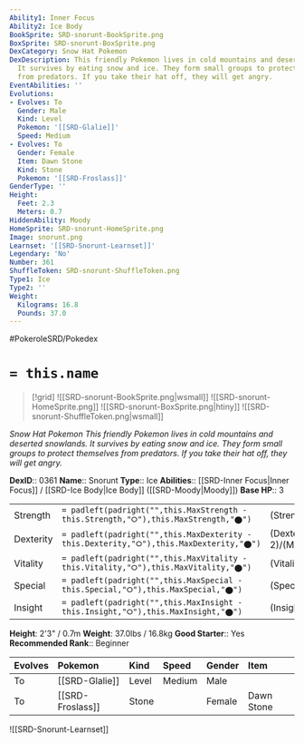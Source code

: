 ```yaml
---
Ability1: Inner Focus
Ability2: Ice Body
BookSprite: SRD-snorunt-BookSprite.png
BoxSprite: SRD-snorunt-BoxSprite.png
DexCategory: Snow Hat Pokemon
DexDescription: This friendly Pokemon lives in cold mountains and deserted snowlands.
  It survives by eating snow and ice. They form small groups to protect themselves
  from predators. If you take their hat off, they will get angry.
EventAbilities: ''
Evolutions:
- Evolves: To
  Gender: Male
  Kind: Level
  Pokemon: '[[SRD-Glalie]]'
  Speed: Medium
- Evolves: To
  Gender: Female
  Item: Dawn Stone
  Kind: Stone
  Pokemon: '[[SRD-Froslass]]'
GenderType: ''
Height:
  Feet: 2.3
  Meters: 0.7
HiddenAbility: Moody
HomeSprite: SRD-snorunt-HomeSprite.png
Image: snorunt.png
Learnset: '[[SRD-Snorunt-Learnset]]'
Legendary: 'No'
Number: 361
ShuffleToken: SRD-snorunt-ShuffleToken.png
Type1: Ice
Type2: ''
Weight:
  Kilograms: 16.8
  Pounds: 37.0
---
```


#PokeroleSRD/Pokedex

# `= this.name`

> [!grid]
> ![[SRD-snorunt-BookSprite.png|wsmall]]
> ![[SRD-snorunt-HomeSprite.png]]
> ![[SRD-snorunt-BoxSprite.png|htiny]]
> ![[SRD-snorunt-ShuffleToken.png|wsmall]]


*Snow Hat Pokemon*
*This friendly Pokemon lives in cold mountains and deserted snowlands. It survives by eating snow and ice. They form small groups to protect themselves from predators. If you take their hat off, they will get angry.*

**DexID**:: 0361
**Name**:: Snorunt
**Type**:: Ice
**Abilities**:: [[SRD-Inner Focus|Inner Focus]] / [[SRD-Ice Body|Ice Body]] ([[SRD-Moody|Moody]])
**Base HP**:: 3

|           |                                                                                        |                                          |
| --------- | -------------------------------------------------------------------------------------- | ---------------------------------------- |
| Strength  | `= padleft(padright("",this.MaxStrength - this.Strength,"⭘"),this.MaxStrength,"⬤")`    | (Strength::2)/(MaxStrength::4)   |
| Dexterity | `= padleft(padright("",this.MaxDexterity - this.Dexterity,"⭘"),this.MaxDexterity,"⬤")` | (Dexterity:: 2)/(MaxDexterity::4) |
| Vitality  | `= padleft(padright("",this.MaxVitality - this.Vitality,"⭘"),this.MaxVitality,"⬤")`    | (Vitality::2)/(MaxVitality::4)   |
| Special   | `= padleft(padright("",this.MaxSpecial - this.Special,"⭘"),this.MaxSpecial,"⬤")`       | (Special::2)/(MaxSpecial::4)     |
| Insight   | `= padleft(padright("",this.MaxInsight - this.Insight,"⭘"),this.MaxInsight,"⬤")`       | (Insight::2)/(MaxInsight::4)     |

**Height**: 2'3" / 0.7m
**Weight**: 37.0lbs / 16.8kg
**Good Starter**:: Yes
**Recommended Rank**:: Beginner

| Evolves   | Pokemon          | Kind   | Speed   | Gender   | Item       |
|:----------|:-----------------|:-------|:--------|:---------|:-----------|
| To        | [[SRD-Glalie]]   | Level  | Medium  | Male     |            |
| To        | [[SRD-Froslass]] | Stone  |         | Female   | Dawn Stone |

![[SRD-Snorunt-Learnset]]